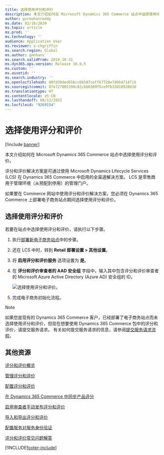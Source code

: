 ```yaml
---
title: 选择使用评分和评价
description: 本文介绍如何在 Microsoft Dynamics 365 Commerce 站点中选择使用评分和评价。
author: gvrmohanreddy
ms.date: 02/16/2020
ms.topic: article
ms.prod: ''
ms.technology: ''
audience: Application User
ms.reviewer: v-chgriffin
ms.search.region: Global
ms.author: gmohanv
ms.search.validFrom: 2019-10-31
ms.dyn365.ops.version: Release 10.0.5
ms.custom: ''
ms.assetid: ''
ms.search.industry: ''
ms.openlocfilehash: 00fd30ded916cc6b587ceff67728e7d964714716
ms.sourcegitcommit: 87e727005399c82cbb6509f5ce9fb33d18928d30
ms.translationtype: HT
ms.contentlocale: zh-CN
ms.lasthandoff: 08/12/2022
ms.locfileid: "9269154"
---
```

# <a name="opt-in-to-use-ratings-and-reviews"></a>选择使用评分和评价

[!include [banner](includes/banner.md)]

本文介绍如何在 Microsoft Dynamics 365 Commerce 站点中选择使用评分和评价。

评分和评价解决方案是可通过使用 Microsoft Dynamics Lifecycle Services (LCS) 在 Dynamics 365 Commerce 中启用的全渠道解决方案。 LCS 是零售商用于管理环境（从预配到停用）的管理门户。

如果要在 Commerce 网站中使用评分和评价解决方案，您必须在 Dynamics 365 Commerce 上部署电子商务站点期间选择使用评分和评价。

## <a name="opt-in-to-use-ratings-and-reviews"></a>选择使用评分和评价

若要在站点中选择使用评分和评价，请执行以下步骤。

1. 执行[部署新电子商务站点](deploy-ecommerce-site.md)中的步骤。
1. 还在 LCS 中时，转到 **Retail 部署设置 \> 其他设置**。
1. 将 **启用评分和评价服务** 选项设置为 **是**。
1. 在 **评分和评价审查者的 AAD 安全组** 字段中，输入其中包含评分和评价审查者的 Microsoft Azure Active Directory (Azure AD) 安全组的 ID。

    ![选择使用评分和评价。](media/LCS_RnR_Preference_2.png)

1. 完成电子商务初始化流程。

> [!NOTE] 
> 如果您是现有的 Dynamics 365 Commerce 客户，已经部署了电子商务站点而未选择使用评分和评价，但现在想要使用 Dynamics 365 Commerce 包中的评分和评价，请提交服务请求。 有关如何提交服务请求的信息，请参阅[提交服务请求流程](../fin-ops-core/dev-itpro/lifecycle-services/submit-request-dynamics-service-engineering-team.md?toc=/dynamics365/commerce/toc.json)。 

## <a name="additional-resources"></a>其他资源

[评分和评价概览](ratings-reviews-overview.md)

[管理评分和评价](manage-reviews.md)

[配置评分和评价](configure-ratings-reviews.md)

[在 Dynamics 365 Commerce 中同步产品评分](sync-product-ratings.md)

[启用审查者手动发布评分和评价](manual-publish-rating-reviews.md)

[导入和导出评分和评价](import-export-reviews.md)

[配置服务对服务身份验证](service-to-service-auth.md)

[评分和评价常见问题解答](ratings-reviews-faq.md)


[!INCLUDE[footer-include](../includes/footer-banner.md)]
